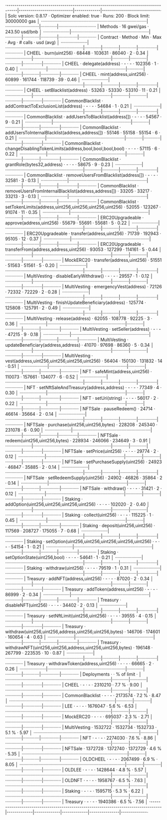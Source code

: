 ·-----------------------------------------------------------------------------------|---------------------------|-------------|-----------------------------·
|                               Solc version: 0.8.17                                ·  Optimizer enabled: true  ·  Runs: 200  ·  Block limit: 30000000 gas  │
····················································································|···························|·············|······························
|  Methods                                                                          ·               16 gwei/gas               ·       243.50 usd/bnb        │
·····················|······························································|·············|·············|·············|···············|··············
|  Contract          ·  Method                                                      ·  Min        ·  Max        ·  Avg        ·  # calls      ·  usd (avg)  │
·····················|······························································|·············|·············|·············|···············|··············
|  CHEEL             ·  burn(uint256)                                               ·      68448  ·     103631  ·      86040  ·            2  ·       0.34  │
·····················|······························································|·············|·············|·············|···············|··············
|  CHEEL             ·  delegate(address)                                           ·          -  ·          -  ·     102356  ·            1  ·       0.40  │
·····················|······························································|·············|·············|·············|···············|··············
|  CHEEL             ·  mint(address,uint256)                                       ·      60899  ·     161744  ·     118739  ·           39  ·       0.46  │
·····················|······························································|·············|·············|·············|···············|··············
|  CHEEL             ·  setBlacklist(address)                                       ·      53263  ·      53330  ·      53310  ·           11  ·       0.21  │
·····················|······························································|·············|·············|·············|···············|··············
|  CommonBlacklist   ·  addContractToExclusionList(address)                         ·          -  ·          -  ·      54684  ·            1  ·       0.21  │
·····················|······························································|·············|·············|·············|···············|··············
|  CommonBlacklist   ·  addUsersToBlacklist(address[])                              ·          -  ·          -  ·      54567  ·            9  ·       0.21  │
·····················|······························································|·············|·············|·············|···············|··············
|  CommonBlacklist   ·  addUsersToInternalBlacklist(address,address[])              ·      55146  ·      55158  ·      55154  ·            6  ·       0.21  │
·····················|······························································|·············|·············|·············|···············|··············
|  CommonBlacklist   ·  changeDisablingTokenLimits(address,bool,bool,bool,bool)     ·          -  ·          -  ·      57115  ·            6  ·       0.22  │
·····················|······························································|·············|·············|·············|···············|··············
|  CommonBlacklist   ·  grantRole(bytes32,address)                                  ·          -  ·          -  ·      58675  ·            9  ·       0.23  │
·····················|······························································|·············|·············|·············|···············|··············
|  CommonBlacklist   ·  removeUsersFromBlacklist(address[])                         ·          -  ·          -  ·      32581  ·            3  ·       0.13  │
·····················|······························································|·············|·············|·············|···············|··············
|  CommonBlacklist   ·  removeUsersFromInternalBlacklist(address,address[])         ·      33205  ·      33217  ·      33213  ·            3  ·       0.13  │
·····················|······························································|·············|·············|·············|···············|··············
|  CommonBlacklist   ·  setTokenLimits(address,uint256,uint256,uint256,uint256)     ·      52055  ·     123267  ·      91074  ·           11  ·       0.35  │
·····················|······························································|·············|·············|·············|···············|··············
|  ERC20Upgradeable  ·  approve(address,uint256)                                    ·      55679  ·      55691  ·      55681  ·            5  ·       0.22  │
·····················|······························································|·············|·············|·············|···············|··············
|  ERC20Upgradeable  ·  transfer(address,uint256)                                   ·      71739  ·     192943  ·      95105  ·           12  ·       0.37  │
·····················|······························································|·············|·············|·············|···············|··············
|  ERC20Upgradeable  ·  transferFrom(address,address,uint256)                       ·      93053  ·     127299  ·     114161  ·            5  ·       0.44  │
·····················|······························································|·············|·············|·············|···············|··············
|  MockERC20         ·  transfer(address,uint256)                                   ·      51551  ·      51563  ·      51561  ·            5  ·       0.20  │
·····················|······························································|·············|·············|·············|···············|··············
|  MultiVesting      ·  disableEarlyWithdraw()                                      ·          -  ·          -  ·      29557  ·            1  ·       0.12  │
·····················|······························································|·············|·············|·············|···············|··············
|  MultiVesting      ·  emergencyVest(address)                                      ·      72126  ·      72332  ·      72229  ·            2  ·       0.28  │
·····················|······························································|·············|·············|·············|···············|··············
|  MultiVesting      ·  finishUpdateBeneficiary(address)                            ·     125774  ·     125808  ·     125791  ·            2  ·       0.49  │
·····················|······························································|·············|·············|·············|···············|··············
|  MultiVesting      ·  release(address)                                            ·      62055  ·     108778  ·      92225  ·            3  ·       0.36  │
·····················|······························································|·············|·············|·············|···············|··············
|  MultiVesting      ·  setSeller(address)                                          ·          -  ·          -  ·      47215  ·            9  ·       0.18  │
·····················|······························································|·············|·············|·············|···············|··············
|  MultiVesting      ·  updateBeneficiary(address,address)                          ·      41070  ·      97698  ·      86360  ·            5  ·       0.34  │
·····················|······························································|·············|·············|·············|···············|··············
|  MultiVesting      ·  vest(address,uint256,uint256,uint256,uint256)               ·      56404  ·     150130  ·     131832  ·           14  ·       0.51  │
·····················|······························································|·············|·············|·············|···············|··············
|  NFT               ·  safeMint(address,uint256)                                   ·     110073  ·     157661  ·     134077  ·            6  ·       0.52  │
·····················|······························································|·············|·············|·············|···············|··············
|  NFT               ·  setNftSaleAndTreasury(address,address)                      ·          -  ·          -  ·      77349  ·            4  ·       0.30  │
·····················|······························································|·············|·············|·············|···············|··············
|  NFT               ·  setUri(string)                                              ·          -  ·          -  ·      56017  ·            2  ·       0.22  │
·····················|······························································|·············|·············|·············|···············|··············
|  NFTSale           ·  pauseRedeem()                                               ·      24714  ·      46614  ·      35664  ·            2  ·       0.14  │
·····················|······························································|·············|·············|·············|···············|··············
|  NFTSale           ·  purchase(uint256,uint256,bytes)                             ·     228208  ·     245340  ·     231078  ·            6  ·       0.90  │
·····················|······························································|·············|·············|·············|···············|··············
|  NFTSale           ·  redeem(uint256,uint256,bytes)                               ·     228934  ·     246066  ·     234649  ·            3  ·       0.91  │
·····················|······························································|·············|·············|·············|···············|··············
|  NFTSale           ·  setPrice(uint256)                                           ·          -  ·          -  ·      29774  ·            2  ·       0.12  │
·····················|······························································|·············|·············|·············|···············|··············
|  NFTSale           ·  setPurchaseSupply(uint256)                                  ·      24923  ·      46847  ·      35885  ·            2  ·       0.14  │
·····················|······························································|·············|·············|·············|···············|··············
|  NFTSale           ·  setRedeemSupply(uint256)                                    ·      24902  ·      46826  ·      35864  ·            2  ·       0.14  │
·····················|······························································|·············|·············|·············|···············|··············
|  NFTSale           ·  withdraw()                                                  ·          -  ·          -  ·      31421  ·            2  ·       0.12  │
·····················|······························································|·············|·············|·············|···············|··············
|  Staking           ·  addOption(uint256,uint256,uint256,uint256)                  ·          -  ·          -  ·     102020  ·            2  ·       0.40  │
·····················|······························································|·············|·············|·············|···············|··············
|  Staking           ·  collect(uint256)                                            ·          -  ·          -  ·     115225  ·            1  ·       0.45  │
·····················|······························································|·············|·············|·············|···············|··············
|  Staking           ·  deposit(uint256,uint256)                                    ·     117569  ·     208727  ·     175055  ·            7  ·       0.68  │
·····················|······························································|·············|·············|·············|···············|··············
|  Staking           ·  setOption(uint256,uint256,uint256,uint256,uint256)          ·          -  ·          -  ·      54154  ·            1  ·       0.21  │
·····················|······························································|·············|·············|·············|···············|··············
|  Staking           ·  setOptionState(uint256,bool)                                ·          -  ·          -  ·      54641  ·            1  ·       0.21  │
·····················|······························································|·············|·············|·············|···············|··············
|  Staking           ·  withdraw(uint256)                                           ·          -  ·          -  ·      79519  ·            1  ·       0.31  │
·····················|······························································|·············|·············|·············|···············|··············
|  Treasury          ·  addNFT(address,uint256)                                     ·          -  ·          -  ·      87020  ·            2  ·       0.34  │
·····················|······························································|·············|·············|·············|···············|··············
|  Treasury          ·  addToken(address,uint256)                                   ·          -  ·          -  ·      86999  ·            2  ·       0.34  │
·····················|······························································|·············|·············|·············|···············|··············
|  Treasury          ·  disableNFT(uint256)                                         ·          -  ·          -  ·      34402  ·            2  ·       0.13  │
·····················|······························································|·············|·············|·············|···············|··············
|  Treasury          ·  setNftLimit(uint256,uint256)                                ·          -  ·          -  ·      39555  ·            4  ·       0.15  │
·····················|······························································|·············|·············|·············|···············|··············
|  Treasury          ·  withdraw(uint256,uint256,address,uint256,uint256,bytes)     ·     146706  ·     174601  ·     160654  ·            4  ·       0.63  │
·····················|······························································|·············|·············|·············|···············|··············
|  Treasury          ·  withdrawNFT(uint256,uint256,address,uint256,uint256,bytes)  ·     196148  ·     267799  ·     223535  ·           10  ·       0.87  │
·····················|······························································|·············|·············|·············|···············|··············
|  Treasury          ·  withdrawToken(address,uint256)                              ·          -  ·          -  ·      66665  ·            2  ·       0.26  │
·····················|······························································|·············|·············|·············|···············|··············
|  Deployments                                                                      ·                                         ·  % of limit   ·             │
····················································································|·············|·············|·············|···············|··············
|  CHEEL                                                                            ·          -  ·          -  ·    2310210  ·        7.7 %  ·       9.00  │
····················································································|·············|·············|·············|···············|··············
|  CommonBlacklist                                                                  ·          -  ·          -  ·    2173574  ·        7.2 %  ·       8.47  │
····················································································|·············|·············|·············|···············|··············
|  LEE                                                                              ·          -  ·          -  ·    1676047  ·        5.6 %  ·       6.53  │
····················································································|·············|·············|·············|···············|··············
|  MockERC20                                                                        ·          -  ·          -  ·     695037  ·        2.3 %  ·       2.71  │
····················································································|·············|·············|·············|···············|··············
|  MultiVesting                                                                     ·    1532722  ·    1532734  ·    1532733  ·        5.1 %  ·       5.97  │
····················································································|·············|·············|·············|···············|··············
|  NFT                                                                              ·          -  ·          -  ·    2274030  ·        7.6 %  ·       8.86  │
····················································································|·············|·············|·············|···············|··············
|  NFTSale                                                                          ·    1372728  ·    1372740  ·    1372729  ·        4.6 %  ·       5.35  │
····················································································|·············|·············|·············|···············|··············
|  OLDCHEEL                                                                         ·          -  ·          -  ·    2067499  ·        6.9 %  ·       8.05  │
····················································································|·············|·············|·············|···············|··············
|  OLDLEE                                                                           ·          -  ·          -  ·    1428644  ·        4.8 %  ·       5.57  │
····················································································|·············|·············|·············|···············|··············
|  OLDNFT                                                                           ·          -  ·          -  ·    1958767  ·        6.5 %  ·       7.63  │
····················································································|·············|·············|·············|···············|··············
|  Staking                                                                          ·          -  ·          -  ·    1595715  ·        5.3 %  ·       6.22  │
····················································································|·············|·············|·············|···············|··············
|  Treasury                                                                         ·          -  ·          -  ·    1940386  ·        6.5 %  ·       7.56  │
·-----------------------------------------------------------------------------------|-------------|-------------|-------------|---------------|-------------·